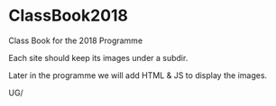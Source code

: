 # ClassBook2018
Class Book for the 2018 Programme

Each site should keep its images under a subdir.

Later in the programme we will add HTML & JS to display the images.

UG/
<etc>
